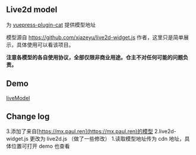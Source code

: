 ## Live2d model

为 <a href="https://github.com/QiShaoXuan/vuepress-plugin-cat">vuepress-plugin-cat</a> 提供模型地址

模型源自 https://github.com/xiazeyu/live2d-widget.js 作者，这里只是简单展示，具体使用可以看该项目。

**注意各模型的各自使用协议，全部仅限非商业用途。仓主不对任何可能的问题负责。**

## Demo

<a href="https://qishaoxuan.github.io/liveModel/">liveModel</a>

## Change log

3.添加了来自[https://mx.paul.ren](https://mx.paul.ren)的模型
2.live2d-widget.js 更改为 live2d.js （做了一些修改）
1.读取模型地址传为 cdn 地址，具体位置可打开 demo 也查看

